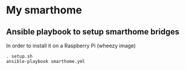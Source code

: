 # My smarthome

## Ansible playbook to setup smarthome bridges

In order to install it on a Raspberry Pi (wheezy image)

```
. setup.sh
ansible-playbook smarthome.yml
```

